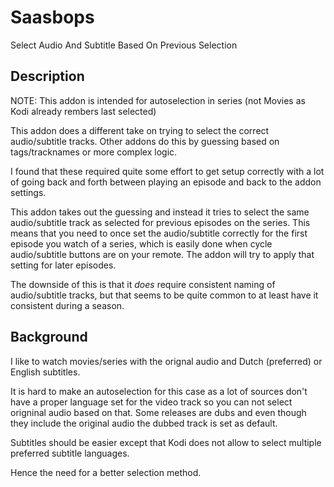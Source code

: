 # Saasbops

Select
Audio
And
Subtitle
Based
On
Previous
Selection

## Description

NOTE: This addon is intended for autoselection in series (not Movies as Kodi already rembers last selected)

This addon does a different take on trying to select the correct audio/subtitle tracks.
Other addons do this by guessing based on tags/tracknames or more complex logic.

I found that these required quite some effort to get setup correctly with a lot of
going back and forth between playing an episode and back to the addon settings.

This addon takes out the guessing and instead it tries to select the same
audio/subtitle track as selected for previous episodes on the series.
This means that you need to once set the audio/subtitle correctly for the first episode
you watch of a series, which is easily done when cycle audio/subtitle buttons are on your remote.
The addon will try to apply that setting for later episodes.

The downside of this is that it _does_ require consistent naming of audio/subtitle tracks,
but that seems to be quite common to at least have it consistent during a season.

## Background

I like to watch movies/series with the orignal audio and Dutch (preferred) or English subtitles.

It is hard to make an autoselection for this case as a lot of sources don't have a proper language
set for the video track so you can not select origninal audio based on that. Some releases are dubs and
even though they include the original audio the dubbed track is set as default.

Subtitles should be easier except that Kodi does not allow to select multiple preferred subtitle languages.

Hence the need for a better selection method.
